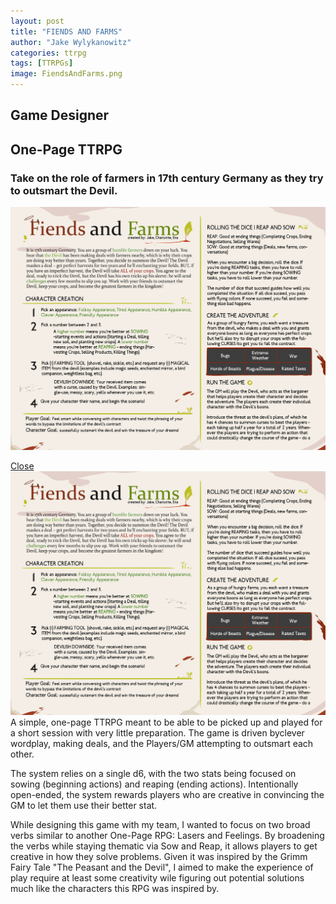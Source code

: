```yaml
---
layout: post
title: "FIENDS AND FARMS"
author: "Jake Wylykanowitz"
categories: ttrpg
tags: [TTRPGs]
image: FiendsAndFarms.png
---
```

## Game Designer 
## One-Page TTRPG 
### Take on the role of farmers in 17th century Germany as they try to outsmart the Devil.
<a href ="#dimmed-background1"><img src = "/assets/img/FiendsAndFarms.png" class="clickable-image"></a>
<div class="dimmed-background" id="dimmed-background1">
  <a href="#" class="close-button">Close</a>
  <img src="/assets/img/FiendsAndFarms.png" alt="Expanded Image" id="lightbox-image">
</div>
A simple, one-page TTRPG meant to be able to be picked up and played for a short session with very little preparation. The game is driven byclever wordplay, making deals, and the Players/GM attempting to outsmart each other. 

The system relies on a single d6, with the two stats being focused on sowing (beginning actions) and reaping (ending actions). Intentionally open-ended, the system rewards players who are creative in convincing the GM to let them use their better stat. 

While designing this game with my team, I wanted to focus on two broad verbs similar to another One-Page RPG: Lasers and Feelings.
By broadening the verbs while staying thematic via Sow and Reap, it allows players to get creative in how they solve problems. Given it was inspired by the Grimm Fairy Tale "The Peasant and the Devil", I aimed to make the experience of play require at least some creativity wile figuring out potential solutions much like the characters this RPG was inspired by.
